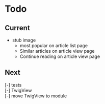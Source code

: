 # Todo

## Current

- stub image
  - most popular on article list page
  - Similar articles on article view page
  - Continue reading on article view page

## Next

[-] tests  
    [-] TwigView  
[-] move TwigView to module  
